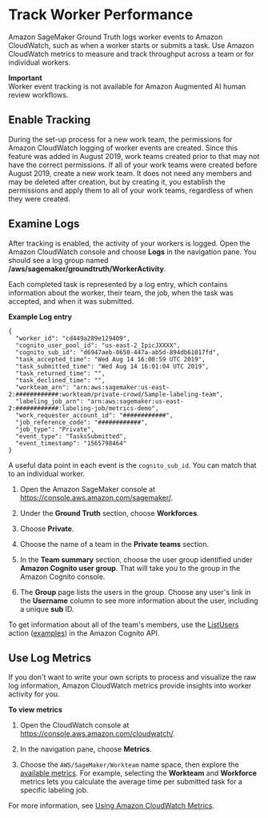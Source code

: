 # Track Worker Performance<a name="workteam-private-tracking"></a>

 Amazon SageMaker Ground Truth logs worker events to Amazon CloudWatch, such as when a worker starts or submits a task\. Use Amazon CloudWatch metrics to measure and track throughput across a team or for individual workers\. 

**Important**  
Worker event tracking is not available for Amazon Augmented AI human review workflows\. 

## Enable Tracking<a name="workteam-private-tracking-setup"></a>

 During the set\-up process for a new work team, the permissions for Amazon CloudWatch logging of worker events are created\. Since this feature was added in August 2019, work teams created prior to that may not have the correct permissions\. If all of your work teams were created before August 2019, create a new work team\. It does not need any members and may be deleted after creation, but by creating it, you establish the permissions and apply them to all of your work teams, regardless of when they were created\. 

## Examine Logs<a name="workteam-private-tracking-logs"></a>

 After tracking is enabled, the activity of your workers is logged\. Open the Amazon CloudWatch console and choose **Logs** in the navigation pane\. You should see a log group named **/aws/sagemaker/groundtruth/WorkerActivity**\. 

Each completed task is represented by a log entry, which contains information about the worker, their team, the job, when the task was accepted, and when it was submitted\.

**Example Log entry**  

```
{
  "worker_id": "cd449a289e129409",
  "cognito_user_pool_id": "us-east-2_IpicJXXXX",
  "cognito_sub_id": "d6947aeb-0650-447a-ab5d-894db61017fd",
  "task_accepted_time": "Wed Aug 14 16:00:59 UTC 2019",
  "task_submitted_time": "Wed Aug 14 16:01:04 UTC 2019",
  "task_returned_time": "",
  "task_declined_time": "",
  "workteam_arn": "arn:aws:sagemaker:us-east-2:############:workteam/private-crowd/Sample-labeling-team",
  "labeling_job_arn": "arn:aws:sagemaker:us-east-2:############:labeling-job/metrics-demo",
  "work_requester_account_id": "############",
  "job_reference_code": "############",
  "job_type": "Private",
  "event_type": "TasksSubmitted",
  "event_timestamp": "1565798464"
}
```

A useful data point in each event is the `cognito_sub_id`\. You can match that to an individual worker\.

1. Open the Amazon SageMaker console at [https://console\.aws\.amazon\.com/sagemaker/](https://console.aws.amazon.com/sagemaker/)\.

1. Under the **Ground Truth** section, choose **Workforces**\.

1. Choose **Private**\.

1. Choose the name of a team in the **Private teams** section\.

1. In the **Team summary** section, choose the user group identified under **Amazon Cognito user group**\. That will take you to the group in the Amazon Cognito console\.

1. The **Group** page lists the users in the group\. Choose any user's link in the **Username** column to see more information about the user, including a unique **sub** ID\.

To get information about all of the team's members, use the [ListUsers](https://docs.aws.amazon.com/cognito-user-identity-pools/latest/APIReference/API_ListUsers.html) action \([examples](https://docs.aws.amazon.com/cognito/latest/developerguide/how-to-manage-user-accounts.html#cognito-user-pools-searching-for-users-listusers-api-examples)\) in the Amazon Cognito API\.

## Use Log Metrics<a name="workteam-private-tracking-metrics"></a>

If you don't want to write your own scripts to process and visualize the raw log information, Amazon CloudWatch metrics provide insights into worker activity for you\.

**To view metrics**

1. Open the CloudWatch console at [https://console\.aws\.amazon\.com/cloudwatch/](https://console.aws.amazon.com/cloudwatch/)\.

1. In the navigation pane, choose **Metrics**\.

1. Choose the `AWS/SageMaker/Workteam` name space, then explore the [available metrics](monitoring-cloudwatch.md)\. For example, selecting the **Workteam** and **Workforce** metrics lets you calculate the average time per submitted task for a specific labeling job\.

For more information, see [Using Amazon CloudWatch Metrics](https://docs.aws.amazon.com/AmazonCloudWatch/latest/monitoring/working_with_metrics.html)\.